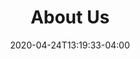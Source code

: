 ---
title: "About Us"
date: 2020-04-24T13:19:33-04:00
draft: false
heading: "About Us"
description: "Passionate and brilliant, our team will take your online vision and turn it into a reality."
type: "AboutUs"
layout: "about"
---